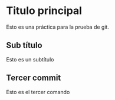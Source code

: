 # Titulo principal
Esto es una práctica para la prueba de git.

## Sub título

Esto es un subtítulo

## Tercer commit

Esto es el tercer comando
